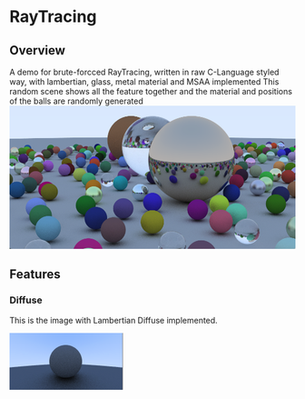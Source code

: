 # RayTracing
## Overview
A demo for brute-forcced RayTracing, written in raw C-Language styled way, with lambertian, glass, metal material and MSAA implemented 
This random scene shows all the feature together and the material and positions of the balls are randomly generated
![image](RayTracer/coverpage.png)

## Features
### Diffuse
This is the image with Lambertian Diffuse implemented. 

![image](RayTracer/LambertianDiffuse.png)
